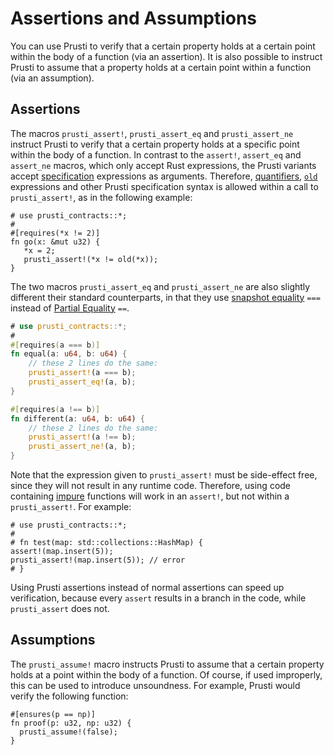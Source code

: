 # Assertions and Assumptions 

You can use Prusti to verify that a certain property holds at a certain point
within the body of a function (via an assertion). It is also possible to
instruct Prusti to assume that a property holds at a certain point within a
function (via an assumption).

## Assertions

The macros `prusti_assert!`, `prusti_assert_eq` and `prusti_assert_ne` instruct Prusti to verify that a certain property holds at a specific point within the body of a function. In contrast to the `assert!`, `assert_eq` and `assert_ne` macros, which only accept Rust expressions, the Prusti variants accept [specification](../syntax.md) expressions as arguments. Therefore, [quantifiers](../syntax.md#quantifiers), [`old`](../syntax.md#old-expressions) expressions and other Prusti specification syntax is allowed within a call to `prusti_assert!`, as in the following example:

```rust,noplaypen
# use prusti_contracts::*;
# 
#[requires(*x != 2)]
fn go(x: &mut u32) {
   *x = 2;
   prusti_assert!(*x != old(*x));
}
```

The two macros `prusti_assert_eq` and `prusti_assert_ne` are also slightly different their standard counterparts, in that they use [snapshot equality](syntax.md#snapshot-equality) `===` instead of [Partial Equality](https://doc.rust-lang.org/std/cmp/trait.PartialEq.html) `==`.

```rust
# use prusti_contracts::*;
# 
#[requires(a === b)]
fn equal(a: u64, b: u64) {
    // these 2 lines do the same:
    prusti_assert!(a === b);
    prusti_assert_eq!(a, b);
}

#[requires(a !== b)]
fn different(a: u64, b: u64) {
    // these 2 lines do the same:
    prusti_assert!(a !== b);
    prusti_assert_ne!(a, b);
}
```

Note that the expression given to `prusti_assert!` must be side-effect free, since they will not result in any runtime code. Therefore, using code containing [impure](../verify/pure.md) functions will work in an `assert!`, but not within a `prusti_assert!`. For example:

```rust,noplaypen,ignore
# use prusti_contracts::*;
# 
# fn test(map: std::collections::HashMap) {
assert!(map.insert(5));
prusti_assert!(map.insert(5)); // error
# }
```

Using Prusti assertions instead of normal assertions can speed up verification, because every `assert` results in a branch in the code, while `prusti_assert` does not.

## Assumptions

The `prusti_assume!` macro instructs Prusti to assume that a certain property
holds at a point within the body of a function. Of course, if used improperly,
this can be used to introduce unsoundness. For example, Prusti would verify the
following function:

```rust,noplaypen
#[ensures(p == np)]
fn proof(p: u32, np: u32) {
  prusti_assume!(false);
}
```
